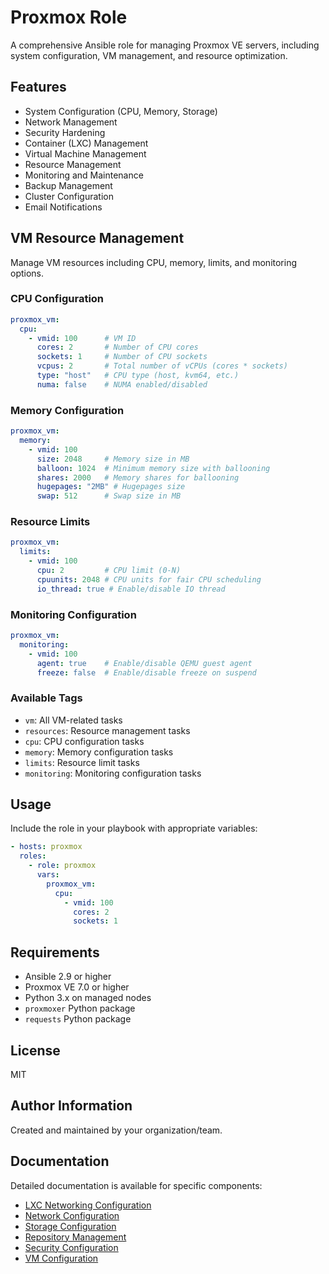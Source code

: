 # Proxmox Role

A comprehensive Ansible role for managing Proxmox VE servers, including system configuration, VM management, and resource optimization.

## Features

- System Configuration (CPU, Memory, Storage)
- Network Management
- Security Hardening
- Container (LXC) Management
- Virtual Machine Management
- Resource Management
- Monitoring and Maintenance
- Backup Management
- Cluster Configuration
- Email Notifications

## VM Resource Management

Manage VM resources including CPU, memory, limits, and monitoring options.

### CPU Configuration

```yaml
proxmox_vm:
  cpu:
    - vmid: 100      # VM ID
      cores: 2       # Number of CPU cores
      sockets: 1     # Number of CPU sockets
      vcpus: 2       # Total number of vCPUs (cores * sockets)
      type: "host"   # CPU type (host, kvm64, etc.)
      numa: false    # NUMA enabled/disabled
```

### Memory Configuration

```yaml
proxmox_vm:
  memory:
    - vmid: 100
      size: 2048     # Memory size in MB
      balloon: 1024  # Minimum memory size with ballooning
      shares: 2000   # Memory shares for ballooning
      hugepages: "2MB" # Hugepages size
      swap: 512      # Swap size in MB
```

### Resource Limits

```yaml
proxmox_vm:
  limits:
    - vmid: 100
      cpu: 2         # CPU limit (0-N)
      cpuunits: 2048 # CPU units for fair CPU scheduling
      io_thread: true # Enable/disable IO thread
```

### Monitoring Configuration

```yaml
proxmox_vm:
  monitoring:
    - vmid: 100
      agent: true    # Enable/disable QEMU guest agent
      freeze: false  # Enable/disable freeze on suspend
```

### Available Tags

- `vm`: All VM-related tasks
- `resources`: Resource management tasks
- `cpu`: CPU configuration tasks
- `memory`: Memory configuration tasks
- `limits`: Resource limit tasks
- `monitoring`: Monitoring configuration tasks

## Usage

Include the role in your playbook with appropriate variables:

```yaml
- hosts: proxmox
  roles:
    - role: proxmox
      vars:
        proxmox_vm:
          cpu:
            - vmid: 100
              cores: 2
              sockets: 1
```

## Requirements

- Ansible 2.9 or higher
- Proxmox VE 7.0 or higher
- Python 3.x on managed nodes
- `proxmoxer` Python package
- `requests` Python package

## License

MIT

## Author Information

Created and maintained by your organization/team.

## Documentation

Detailed documentation is available for specific components:

- [LXC Networking Configuration](docs/lxc-networking.md)
- [Network Configuration](docs/network.md)
- [Storage Configuration](docs/storage.md)
- [Repository Management](docs/repository.md)
- [Security Configuration](docs/security.md)
- [VM Configuration](docs/vm.md) 
